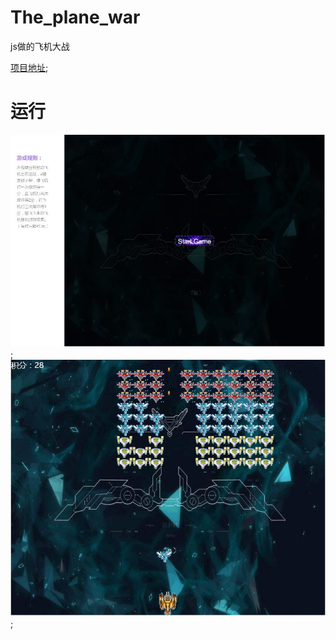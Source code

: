 # The_plane_war
js做的飞机大战

[项目地址](https://hhardyy.com/airPlay/HHardyy_PC.html);

# 运行
![1](/images/1.JPG);
![2](/images/2.JPG);